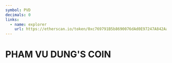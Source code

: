 ```yaml
---
symbol: PVD
decimals: 0
links:
  - name: explorer
    url: https://etherscan.io/token/0xc769791B5b8690076dAd0E97247A842Aa6711B9B
---
```


# PHAM VU DUNG'S COIN
